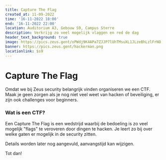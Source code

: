 ```yaml
---
title: Capture The Flag
created_at: 11-09-2022
time: '16-11-2022 18:00'
end: '16-11-2022 22:00'
location: Auditorium A3, Gebouw S9, Campus Sterre
description: Verkrijg zo veel mogelijk vlaggen en red de dag
header_text_background: true
image: https://pics.zeus.gent/oPWdj9K4APa7ZJJP7lUhTMsuXL1JLzeBhLzlFrNO.png
banner: https://pics.zeus.gent/hackerman.png
locationlink: $s9
---
```


# Capture The Flag

Omdat we bij Zeus security belangrijk vinden organiseren we een CTF. Maak je geen zorgen als je nog niet veel weet van hacken of beveiliging, er zijn ook challenges voor beginners.

### Wat is een CTF?
Een Capture The Flag is een  wedstrijd waarbij de bedoeling is zo veel mogelijk "flags" te veroveren door dingen te hacken. Je leert zo bij over welke gaten er mogelijk in de security zitten.


Details worden later nog aangevuld, aanvangstijd kan wijzigen.

Tot dan!
